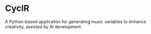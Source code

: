 # CyclR
A Python-based application for generating music variables to enhance creativity, assisted by AI development.
